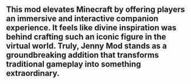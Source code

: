 ## This mod elevates Minecraft by offering players an immersive and interactive companion experience. It feels like divine inspiration was behind crafting such an iconic figure in the virtual world. Truly, Jenny Mod stands as a groundbreaking addition that transforms traditional gameplay into something extraordinary.
